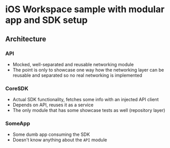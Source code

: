 # iOS Workspace sample with modular app and SDK setup

## Architecture

### API

* Mocked, well-separated and reusable networking module
* The point is only to showcase one way how the networking layer can be reusable and separated so no real networking is implemented

### CoreSDK

* Actual SDK functionality, fetches some info with an injected API client
* Depends on API, reuses it as a service
* The only module that has some showcase tests as well (repository layer)

### SomeApp

* Some dumb app consuming the SDK
* Doesn't know anything about the `API` module
